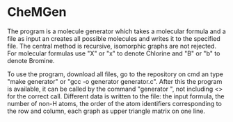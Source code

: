 # CheMGen

The program is a molecule generator which takes a molecular formula and a file as input an creates all possible molecules and writes it to the specified file.
The central method is recursive, isomorphic graphs are not rejected.
For molecular formulas use "X" or "x" to denote Chlorine and "B" or "b" to denote Bromine.

To use the program, download all files, go to the repository on cmd an type "make generator" or "gcc -o generator generator.c".
After this the program is available, it can be called by the command "generator <formula> <outpuFile>", not including <> for the correct call.
Different data is written to the file: the input formula, the number of non-H atoms, the order of the atom identifiers corresponding to the row and column, each graph as upper triangle matrix on one line.
